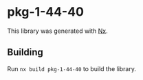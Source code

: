 # pkg-1-44-40

This library was generated with [Nx](https://nx.dev).

## Building

Run `nx build pkg-1-44-40` to build the library.
